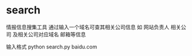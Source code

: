 # search
情报信息搜集工具
通过输入一个域名可查其相关公司信息   如 网站负责人   相关公司  及相关公司对应域名  邮箱等信息

输入格式  python search.py baidu.com
